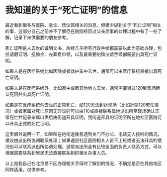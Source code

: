 # 我知道的关于“死亡证明”的信息


最近看到很多与医院、急诊、殡仪馆相关的消息，但极少提到关于“死亡证明”相关的事，这部分自己之前并不了解但在刚刚经历过父亲后事的处理过程中有了一些了解，记录下来供需要的朋友参考。

死亡证明是人去世的证明文书，后续几乎所有行政手续都需要以此为基础办理，包括请假证明、抚恤金、丧葬费申领，以及最重要的殡仪馆手续都需要出具死亡证明。

如果人是在医疗系统比如医院或者救护车中去世，通常可以由医疗系统直接出具死亡证明。

如果人是在医疗系统外，比如家中或者其他地方去世，通常需要通过120到现场确认死因并出具死亡证明。

如果是在医疗系统外去世的正常死亡，如120无法到达现场（比如近期120繁忙情况）或者家属对死亡原因无异议的可以由110或直接联系属地派出所至现场确认正常死亡并记录亲属口供后由街道开具证明，凭街道开具的证明至所在地社区医院可以开具正式的死亡证明。

这里额外说明一下，如果所在地街道像我遇到关门不办公、电话无人接听的情况，建议由派出所协调联系处理；如果遇到社区医院相关人员不上班或者无法开具的情况也可以联系派出所协调处理。通常派出所会有比较全面的负责人联系方式，可以根据需要联系到居民无法直接联系到的相关办事人员。

以上是我自己在北京昌平区办理相关手续时了解到的情况，不确定是否在其他地区同样适用，仅供参考。
